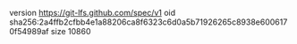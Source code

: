 version https://git-lfs.github.com/spec/v1
oid sha256:2a4ffb2cfbb4e1a88206ca8f6323c6d0a5b71926265c8938e6006170f54989af
size 10860
